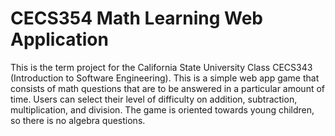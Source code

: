 # CECS354 Math Learning Web Application
This is the term project for the California State University Class CECS343 (Introduction to Software Engineering). This is a simple web app game that consists of math questions that are to be answered in a particular amount of time. Users can select their level of difficulty on addition, subtraction, multiplication, and division. The game is oriented towards young children, so there is no algebra questions. 
